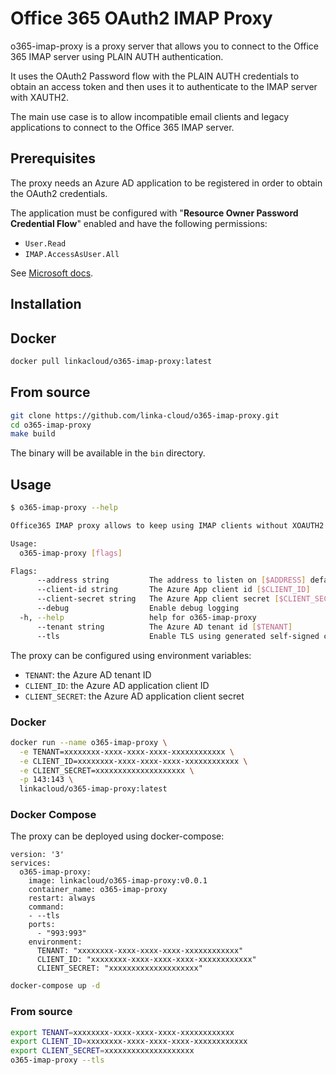 # Office 365 OAuth2 IMAP Proxy

o365-imap-proxy is a proxy server that allows you to connect to the Office 365 IMAP server using PLAIN AUTH authentication.

It uses the OAuth2 Password flow with the PLAIN AUTH credentials to obtain an access token and then uses it to authenticate to the IMAP server with XAUTH2.

The main use case is to allow incompatible email clients and legacy applications to connect to the Office 365 IMAP server.

## Prerequisites

The proxy needs an Azure AD application to be registered in order to obtain the OAuth2 credentials.

The application must be configured with "**Resource Owner Password Credential Flow**" enabled and have the following permissions:
- `User.Read`
- `IMAP.AccessAsUser.All`


See [Microsoft docs](https://docs.microsoft.com/en-us/exchange/client-developer/legacy-protocols/how-to-authenticate-an-imap-pop-smtp-application-by-using-oauth#use-client-credentials-grant-flow-to-authenticate-imap-and-pop-connections).

## Installation

## Docker

```bash
docker pull linkacloud/o365-imap-proxy:latest
```

## From source

```bash
git clone https://github.com/linka-cloud/o365-imap-proxy.git
cd o365-imap-proxy
make build
```

The binary will be available in the `bin` directory.

## Usage

```bash
$ o365-imap-proxy --help 

Office365 IMAP proxy allows to keep using IMAP clients without XOAUTH2 support with Office365 accounts by providing PLAIN AUTH support.

Usage:
  o365-imap-proxy [flags]

Flags:
      --address string         The address to listen on [$ADDRESS] defaults to :143 or :993 if TLS is enabled
      --client-id string       The Azure App client id [$CLIENT_ID]
      --client-secret string   The Azure App client secret [$CLIENT_SECRET]
      --debug                  Enable debug logging
  -h, --help                   help for o365-imap-proxy
      --tenant string          The Azure AD tenant id [$TENANT]
      --tls                    Enable TLS using generated self-signed certificate
```

The proxy can be configured using environment variables:
- `TENANT`: the Azure AD tenant ID
- `CLIENT_ID`: the Azure AD application client ID
- `CLIENT_SECRET`: the Azure AD application client secret

### Docker

```bash
docker run --name o365-imap-proxy \
  -e TENANT=xxxxxxxx-xxxx-xxxx-xxxx-xxxxxxxxxxxx \
  -e CLIENT_ID=xxxxxxxx-xxxx-xxxx-xxxx-xxxxxxxxxxxx \
  -e CLIENT_SECRET=xxxxxxxxxxxxxxxxxxxx \
  -p 143:143 \
  linkacloud/o365-imap-proxy:latest
```

### Docker Compose

The proxy can be deployed using docker-compose:

```docker-compose
version: '3'
services:
  o365-imap-proxy:
    image: linkacloud/o365-imap-proxy:v0.0.1
    container_name: o365-imap-proxy
    restart: always
    command:
    - --tls
    ports:
      - "993:993"
    environment:
      TENANT: "xxxxxxxx-xxxx-xxxx-xxxx-xxxxxxxxxxxx"
      CLIENT_ID: "xxxxxxxx-xxxx-xxxx-xxxx-xxxxxxxxxxxx"
      CLIENT_SECRET: "xxxxxxxxxxxxxxxxxxxx"
```

```bash
docker-compose up -d
```

### From source

```bash
export TENANT=xxxxxxxx-xxxx-xxxx-xxxx-xxxxxxxxxxxx
export CLIENT_ID=xxxxxxxx-xxxx-xxxx-xxxx-xxxxxxxxxxxx
export CLIENT_SECRET=xxxxxxxxxxxxxxxxxxxx
o365-imap-proxy --tls
```

